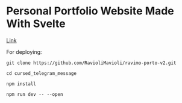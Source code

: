 # Personal Portfolio Website Made With Svelte

[Link](https://ravimo.vercel.app/) <br />

For deploying: <br />
```
git clone https://github.com/RavioliMavioli/ravimo-porto-v2.git

cd cursed_telegram_message

npm install

npm run dev -- --open

```
